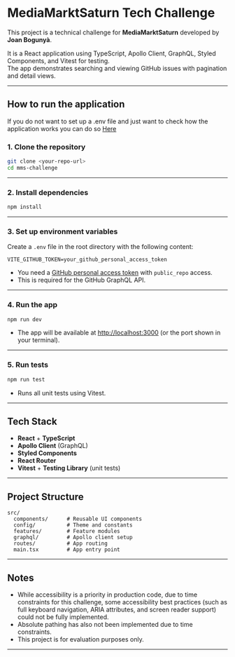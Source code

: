 # MediaMarktSaturn Tech Challenge

This project is a technical challenge for **MediaMarktSaturn** developed by **Joan Bogunyà**.

It is a React application using TypeScript, Apollo Client, GraphQL, Styled Components, and Vitest for testing.  
The app demonstrates searching and viewing GitHub issues with pagination and detail views.

---

## How to run the application

If you do not want to set up a .env file and just want to check how the application works you can do so [Here](https://mms-challenge.vercel.app)

### 1. **Clone the repository**

```bash
git clone <your-repo-url>
cd mms-challenge
```

---

### 2. **Install dependencies**

```bash
npm install
```

---

### 3. **Set up environment variables**

Create a `.env` file in the root directory with the following content:

```
VITE_GITHUB_TOKEN=your_github_personal_access_token
```

- You need a [GitHub personal access token](https://github.com/settings/tokens) with `public_repo` access.
- This is required for the GitHub GraphQL API.

---

### 4. **Run the app**

```bash
npm run dev
```

- The app will be available at [http://localhost:3000](http://localhost:3000) (or the port shown in your terminal).

---

### 5. **Run tests**

```bash
npm run test
```

- Runs all unit tests using Vitest.

---

## Tech Stack

- **React** + **TypeScript**
- **Apollo Client** (GraphQL)
- **Styled Components**
- **React Router**
- **Vitest** + **Testing Library** (unit tests)

---

## Project Structure

```
src/
  components/      # Reusable UI components
  config/          # Theme and constants
  features/        # Feature modules
  graphql/         # Apollo client setup
  routes/          # App routing
  main.tsx         # App entry point
```

---

## Notes

- While accessibility is a priority in production code, due to time constraints for this challenge, some accessibility best practices (such as full keyboard navigation, ARIA attributes, and screen reader support) could not be fully implemented.
- Absolute pathing has also not been implemented due to time constraints.
- This project is for evaluation purposes only.

---
